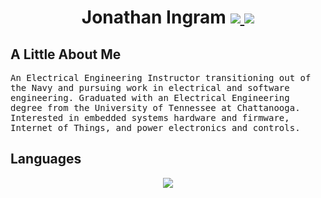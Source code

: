 <h1 align="center">Jonathan Ingram
    <a href="mailto: j.d.ingram914@gmail.com">
      <img src="https://img.shields.io/badge/Gmail-D14836?style=for-the-badge&logo=gmail&logoColor=white">
    </a>
    <a href="https://www.linkedin.com/in/jonathan-ingram-161066135/">
        <img src="https://skillicons.dev/icons?i=linkedin">
    </a>
</h1>

## A Little About Me
<samp align="center">
An Electrical Engineering Instructor transitioning out of the Navy and pursuing work in electrical and software engineering. Graduated with an Electrical Engineering degree from the University of Tennessee at Chattanooga. Interested in embedded systems hardware and firmware, Internet of Things, and power electronics and controls.
</samp>

## Languages

<div align="center">
  <a href="https://skillicons.dev">
    <img src="https://skillicons.dev/icons?i=python,cpp,arduino,js,html,git,linux,bash">
  </a>
</div>
